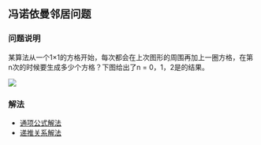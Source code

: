 
## 冯诺依曼邻居问题

### 问题说明

某算法从一个1×1的方格开始，每次都会在上次图形的周围再加上一圈方格，在第n次的时候要生成多少个方格？下图给出了n = 0，1，2是的结果。

![](https://huihut-img.oss-cn-shenzhen.aliyuncs.com/NeumannNeighborProblem.jpg)

### 解法

* [通项公式解法](Formula)
* [递推关系解法](Recursive)